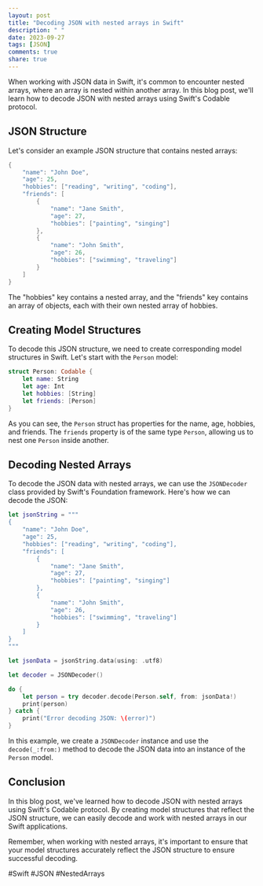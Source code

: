 ```yaml
---
layout: post
title: "Decoding JSON with nested arrays in Swift"
description: " "
date: 2023-09-27
tags: [JSON]
comments: true
share: true
---
```


When working with JSON data in Swift, it's common to encounter nested arrays, where an array is nested within another array. In this blog post, we'll learn how to decode JSON with nested arrays using Swift's Codable protocol.

## JSON Structure

Let's consider an example JSON structure that contains nested arrays:

```swift
{
    "name": "John Doe",
    "age": 25,
    "hobbies": ["reading", "writing", "coding"],
    "friends": [
        {
            "name": "Jane Smith",
            "age": 27,
            "hobbies": ["painting", "singing"]
        },
        {
            "name": "John Smith",
            "age": 26,
            "hobbies": ["swimming", "traveling"]
        }
    ]
}
```

The "hobbies" key contains a nested array, and the "friends" key contains an array of objects, each with their own nested array of hobbies.

## Creating Model Structures

To decode this JSON structure, we need to create corresponding model structures in Swift. Let's start with the `Person` model:

```swift
struct Person: Codable {
    let name: String
    let age: Int
    let hobbies: [String]
    let friends: [Person]
}
```

As you can see, the `Person` struct has properties for the name, age, hobbies, and friends. The `friends` property is of the same type `Person`, allowing us to nest one `Person` inside another.

## Decoding Nested Arrays

To decode the JSON data with nested arrays, we can use the `JSONDecoder` class provided by Swift's Foundation framework. Here's how we can decode the JSON:

```swift
let jsonString = """
{
    "name": "John Doe",
    "age": 25,
    "hobbies": ["reading", "writing", "coding"],
    "friends": [
        {
            "name": "Jane Smith",
            "age": 27,
            "hobbies": ["painting", "singing"]
        },
        {
            "name": "John Smith",
            "age": 26,
            "hobbies": ["swimming", "traveling"]
        }
    ]
}
"""

let jsonData = jsonString.data(using: .utf8)

let decoder = JSONDecoder()

do {
    let person = try decoder.decode(Person.self, from: jsonData!)
    print(person)
} catch {
    print("Error decoding JSON: \(error)")
}
```

In this example, we create a `JSONDecoder` instance and use the `decode(_:from:)` method to decode the JSON data into an instance of the `Person` model.

## Conclusion

In this blog post, we've learned how to decode JSON with nested arrays using Swift's Codable protocol. By creating model structures that reflect the JSON structure, we can easily decode and work with nested arrays in our Swift applications.

Remember, when working with nested arrays, it's important to ensure that your model structures accurately reflect the JSON structure to ensure successful decoding.

#Swift #JSON #NestedArrays